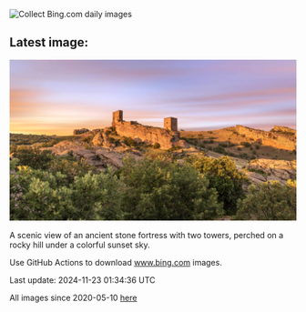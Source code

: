 ![Collect Bing.com daily images](https://github.com/counter2015/bing-daily-images/workflows/Collect%20Bing.com%20daily%20images/badge.svg)
## Latest image:
![](images/ZafraCastle.jpg)

A scenic view of an ancient stone fortress with two towers, perched on a rocky hill under a colorful sunset sky.

Use GitHub Actions to download www.bing.com images.

Last update: 2024-11-23 01:34:36 UTC

All images since 2020-05-10 [here](https://github.com/counter2015/bing-daily-images/tree/master/images)
